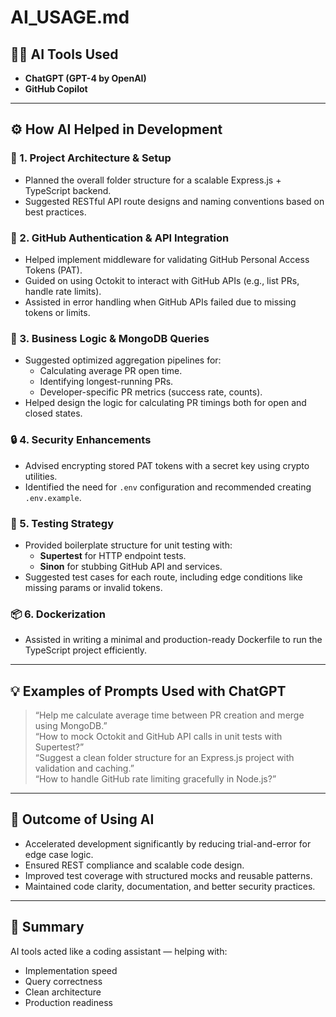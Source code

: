 # AI_USAGE.md

## 👩‍💻 AI Tools Used

- **ChatGPT (GPT-4 by OpenAI)**
- **GitHub Copilot**

---

## ⚙️ How AI Helped in Development

### 🔧 1. Project Architecture & Setup
- Planned the overall folder structure for a scalable Express.js + TypeScript backend.
- Suggested RESTful API route designs and naming conventions based on best practices.

### 🔐 2. GitHub Authentication & API Integration
- Helped implement middleware for validating GitHub Personal Access Tokens (PAT).
- Guided on using Octokit to interact with GitHub APIs (e.g., list PRs, handle rate limits).
- Assisted in error handling when GitHub APIs failed due to missing tokens or limits.

### 🧠 3. Business Logic & MongoDB Queries
- Suggested optimized aggregation pipelines for:
  - Calculating average PR open time.
  - Identifying longest-running PRs.
  - Developer-specific PR metrics (success rate, counts).
- Helped design the logic for calculating PR timings both for open and closed states.

### 🔒 4. Security Enhancements
- Advised encrypting stored PAT tokens with a secret key using crypto utilities.
- Identified the need for `.env` configuration and recommended creating `.env.example`.

### 🧪 5. Testing Strategy
- Provided boilerplate structure for unit testing with:
  - **Supertest** for HTTP endpoint tests.
  - **Sinon** for stubbing GitHub API and services.
- Suggested test cases for each route, including edge conditions like missing params or invalid tokens.

### 📦 6. Dockerization
- Assisted in writing a minimal and production-ready Dockerfile to run the TypeScript project efficiently.

---

## 💡 Examples of Prompts Used with ChatGPT

> “Help me calculate average time between PR creation and merge using MongoDB.”  
> “How to mock Octokit and GitHub API calls in unit tests with Supertest?”  
> “Suggest a clean folder structure for an Express.js project with validation and caching.”  
> “How to handle GitHub rate limiting gracefully in Node.js?”

---

## 🚀 Outcome of Using AI

- Accelerated development significantly by reducing trial-and-error for edge case logic.
- Ensured REST compliance and scalable code design.
- Improved test coverage with structured mocks and reusable patterns.
- Maintained code clarity, documentation, and better security practices.

---

## 🧾 Summary

AI tools acted like a coding assistant — helping with:
- Implementation speed
- Query correctness
- Clean architecture
- Production readiness